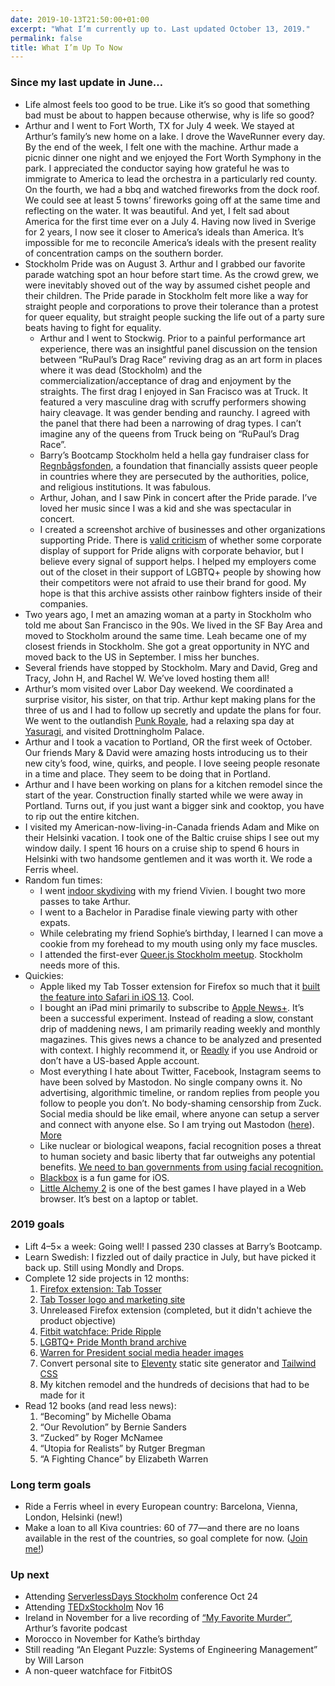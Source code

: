 ```yaml
---
date: 2019-10-13T21:50:00+01:00
excerpt: "What I’m currently up to. Last updated October 13, 2019."
permalink: false
title: What I’m Up To Now
---
```


### Since my last update in June…

- Life almost feels too good to be true. Like it’s so good that something bad must be about to happen because otherwise, why is life so good?
- Arthur and I went to Fort Worth, TX for July 4 week. We stayed at Arthur’s family’s new home on a lake. I drove the WaveRunner every day. By the end of the week, I felt one with the machine. Arthur made a picnic dinner one night and we enjoyed the Fort Worth Symphony in the park. I appreciated the conductor saying how grateful he was to immigrate to America to lead the orchestra in a particularly red county. On the fourth, we had a bbq and watched fireworks from the dock roof. We could see at least 5 towns’ fireworks going off at the same time and reflecting on the water. It was beautiful. And yet, I felt sad about America for the first time ever on a July 4. Having now lived in Sverige for 2 years, I now see it closer to America’s ideals than America. It’s impossible for me to reconcile America’s ideals with the present reality of concentration camps on the southern border.
- Stockholm Pride was on August 3. Arthur and I grabbed our favorite parade watching spot an hour before start time. As the crowd grew, we were inevitably shoved out of the way by assumed cishet people and their children. The Pride parade in Stockholm felt more like a way for straight people and corporations to prove their tolerance than a protest for queer equality, but straight people sucking the life out of a party sure beats having to fight for equality.
    - Arthur and I went to Stockwig. Prior to a painful performance art experience, there was an insightful panel discussion on the tension between “RuPaul’s Drag Race” reviving drag as an art form in places where it was dead (Stockholm) and the commercialization/acceptance of drag and enjoyment by the straights. The first drag I enjoyed in San Fracisco was at Truck. It featured a very masculine drag with scruffy performers showing hairy cleavage. It was gender bending and raunchy. I agreed with the panel that there had been a narrowing of drag types. I can’t imagine any of the queens from Truck being on “RuPaul’s Drag Race”.
    - Barry’s Bootcamp Stockholm held a hella gay fundraiser class for [Regnbågsfonden](https://www.regnbagsfonden.org/), a foundation that financially assists queer people in countries where they are persecuted by the authorities, police, and religious institutions. It was fabulous.
    - Arthur, Johan, and I saw Pink in concert after the Pride parade. I’ve loved her music since I was a kid and she was spectacular in concert.
    - I created a screenshot archive of businesses and other organizations supporting Pride. There is [valid criticism](https://www.linkedin.com/pulse/pride-pandering-katie-martell/) of whether some corporate display of support for Pride aligns with corporate behavior, but I believe every signal of support helps. I helped my employers come out of the closet in their support of LGBTQ+ people by showing how their competitors were not afraid to use their brand for good. My hope is that this archive assists other rainbow fighters inside of their companies.
- Two years ago, I met an amazing woman at a party in Stockholm who told me about San Francisco in the 90s. We lived in the SF Bay Area and moved to Stockholm around the same time. Leah became one of my closest friends in Stockholm. She got a great opportunity in NYC and moved back to the US in September. I miss her bunches.
- Several friends have stopped by Stockholm. Mary and David, Greg and Tracy, John H, and Rachel W. We’ve loved hosting them all!
- Arthur’s mom visited over Labor Day weekend. We coordinated a surprise visitor, his sister, on that trip. Arthur kept making plans for the three of us and I had to follow up secretly and update the plans for four. We went to the outlandish [Punk Royale](http://www.punkroyale.se/), had a relaxing spa day at [Yasuragi](https://yasuragi.se/), and visited Drottningholm Palace.
- Arthur and I took a vacation to Portland, OR the first week of October. Our friends Mary & David were amazing hosts introducing us to their new city’s food, wine, quirks, and people. I love seeing people resonate in a time and place. They seem to be doing that in Portland.
- Arthur and I have been working on plans for a kitchen remodel since the start of the year. Construction finally started while we were away in Portland. Turns out, if you just want a bigger sink and cooktop, you have to rip out the entire kitchen.
- I visited my American-now-living-in-Canada friends Adam and Mike on their Helsinki vacation. I took one of the Baltic cruise ships I see out my window daily. I spent 16 hours on a cruise ship to spend 6 hours in Helsinki with two handsome gentlemen and it was worth it. We rode a Ferris wheel.
- Random fun times:
    - I went [indoor skydiving](https://www.instagram.com/p/B1UbauVIhGw/) with my friend Vivien. I bought two more passes to take Arthur.
    - I went to a Bachelor in Paradise finale viewing party with other expats.
    - While celebrating my friend Sophie’s birthday, I learned I can move a cookie from my forehead to my mouth using only my face muscles.
    - I attended the first-ever [Queer.js Stockholm meetup](https://queerjs.com/stockholm). Stockholm needs more of this.
- Quickies:
    - Apple liked my Tab Tosser extension for Firefox so much that it [built the feature into Safari in iOS 13](https://twitter.com/JeremiahLee/status/1181210128722186242). Cool.
    - I bought an iPad mini primarily to subscribe to [Apple News+](https://www.apple.com/apple-news/). It’s been a successful experiment. Instead of reading a slow, constant drip of maddening news, I am primarily reading weekly and monthly magazines. This gives news a chance to be analyzed and presented with context. I highly recommend it, or [Readly](https://readly.com/) if you use Android or don’t have a US-based Apple account.
    - Most everything I hate about Twitter, Facebook, Instagram seems to have been solved by Mastodon. No single company owns it. No advertising, algorithmic timeline, or random replies from people you follow to people you don’t. No body-shaming censorship from Zuck. Social media should be like email, where anyone can setup a server and connect with anyone else. So I am trying out Mastodon ([here](https://social.librem.one/@jeremiahlee)). [More](https://twitter.com/JeremiahLee/status/1168997682494541824)
    - Like nuclear or biological weapons, facial recognition poses a threat to human society and basic liberty that far outweighs any potential benefits. [We need to ban governments from using facial recognition.](https://www.banfacialrecognition.com/)
    - [Blackbox](https://blackbox.app.link?%24identity_id=671400911037893819&channel=SharingExtension&feature=sharing&stage=HomeGridView&type=0&duration=0&source=ios&data=eyIkb2dfdmlkZW9fd2lkdGgiOiIzMjAiLCIkb2dfdmlkZW8iOiJodHRwczovL3d3dy5ibGFja2JveHB1enpsZXMuY29tL2Fzc2V0cy92aWRlb3MvYXBwLXByZXZpZXcubXA0IiwiJG9nX2ltYWdlX3dpZHRoIjoiMzIwIiwiJG9nX2ltYWdlX2hlaWdodCI6IjE4MCIsIiRvZ192aWRlb190eXBlIjoidmlkZW8vbXA0IiwiJG9nX2ltYWdlIjoiaHR0cHM6Ly93d3cuYmxhY2tib3hwdXp6bGVzLmNvbS9hc3NldHMvaW1hZ2VzL1RodW1ibmFpbC5wbmciLCIkb2dfdGl0bGUiOiJCbGFja2JveCIsIiRvZ19pbWFnZV90eXBlIjoiaW1hZ2UvcG5nIiwiJG9nX3ZpZGVvX2hlaWdodCI6IjE4MCJ9) is a fun game for iOS.
    - [Little Alchemy 2](https://littlealchemy2.com/) is one of the best games I have played in a Web browser. It’s best on a laptop or tablet.

### 2019 goals

- Lift 4–5× a week: Going well! I passed 230 classes at Barry’s Bootcamp.
- Learn Swedish: I fizzled out of daily practice in July, but have picked it back up. Still using Mondly and Drops.
- Complete 12 side projects in 12 months:
    1. [Firefox extension: Tab Tosser](/posts/introducing-tab-tosser/)
    2. [Tab Tosser logo and marketing site](/tab-tosser/)
    3. Unreleased Firefox extension (completed, but it didn't achieve the product objective)
    4. [Fitbit watchface: Pride Ripple](https://gallery.fitbit.com/details/e9f93783-42d4-4e7d-ba57-9a2cfce9ebc7)
    5. [LGBTQ+ Pride Month brand archive](https://github.com/jeremiahlee/pride-archive)
    6. [Warren for President social media header images](https://github.com/jeremiahlee/warren-for-president)
    7. Convert personal site to [Eleventy](https://www.11ty.io/) static site generator and [Tailwind CSS](https://tailwindcss.com/)
    8. My kitchen remodel and the hundreds of decisions that had to be made for it
- Read 12 books (and read less news):
    1. “Becoming” by Michelle Obama
    2. “Our Revolution” by Bernie Sanders
    3. “Zucked” by Roger McNamee
    4. “Utopia for Realists” by Rutger Bregman
    5. “A Fighting Chance” by Elizabeth Warren

### Long term goals
- Ride a Ferris wheel in every European country:  Barcelona, Vienna, London, Helsinki (new!)
- Make a loan to all Kiva countries: 60 of 77—and there are no loans available in the rest of the countries, so goal complete for now. ([Join me!](https://www.kiva.org/invitedby/jeremiahlee))

### Up next
- Attending [ServerlessDays Stockholm](https://www.eventbrite.se/e/serverlessdays-stockholm-2019-tickets-61419254644) conference Oct 24
- Attending [TEDxStockholm](https://tedxstockholm.com/) Nov 16
- Ireland in November for a live recording of [“My Favorite Murder”](https://www.myfavoritemurder.com/), Arthur’s favorite podcast
- Morocco in November for Kathe’s birthday
- Still reading “An Elegant Puzzle: Systems of Engineering Management” by Will Larson
- A non-queer watchface for FitbitOS
